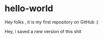 # hello-world
Hey folks , it is my first repository on GitHub :)

Hey, i saved a new version of this shit
